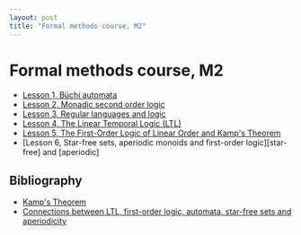 ```yaml
---
layout: post
title: "Formal methods course, M2"
---
```

Formal methods course, M2
=========================

- [Lesson 1, Büchi automata](/m2mf/pdf/Buchi%20automata.pdf)
- [Lesson 2, Monadic second order logic](/m2mf/pdf/MSO.pdf)
- [Lesson 3, Regular languages and logic](/m2mf/pdf/MSO%20into%20Buchi.pdf)
- [Lesson 4, The Linear Temporal Logic (LTL)](m2mf/pdf/cours-ltl.pdf)
- [Lesson 5, The First-Order Logic of Linear Order and Kamp's Theorem][kamp]
- [Lesson 6, Star-free sets, aperiodic monoids and first-order logic][star-free] and [aperiodic]


Bibliography
------

- [Kamp's Theorem][kamp]
- [Connections between LTL, first-order logic, automata, star-free sets and aperiodicity][gastin]

[kamp]: http://arxiv.org/pdf/1401.2580

[gastin]: http://www.lsv.ens-cachan.fr/Publis/PAPERS/PDF/DG-WT08.pdf

